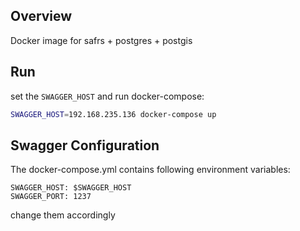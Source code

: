 ## Overview

Docker image for safrs + postgres + postgis

## Run

set the `SWAGGER_HOST` and run docker-compose:

```bash
SWAGGER_HOST=192.168.235.136 docker-compose up
```

## Swagger Configuration

The docker-compose.yml contains following environment variables:

```
SWAGGER_HOST: $SWAGGER_HOST
SWAGGER_PORT: 1237
```

change them accordingly
